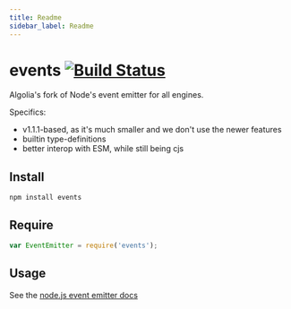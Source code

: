 ```yaml
---
title: Readme
sidebar_label: Readme
---
```

# events [![Build Status](https://travis-ci.org/Gozala/events.png?branch=master)](https://travis-ci.org/Gozala/events)

Algolia's fork of Node's event emitter for all engines.

Specifics:
- v1.1.1-based, as it's much smaller and we don't use the newer features
- builtin type-definitions
- better interop with ESM, while still being cjs

## Install

```
npm install events
```

## Require

```javascript
var EventEmitter = require('events');
```

## Usage

See the [node.js event emitter docs](http://nodejs.org/api/events.html)

